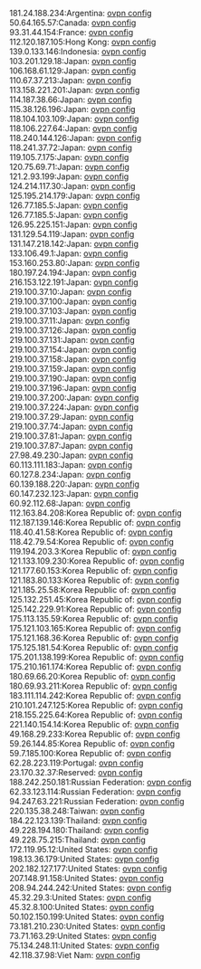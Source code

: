 181.24.188.234:Argentina: [ovpn config](vpn/181_24_188_234.ovpn)  
50.64.165.57:Canada: [ovpn config](vpn/50_64_165_57.ovpn)  
93.31.44.154:France: [ovpn config](vpn/93_31_44_154.ovpn)  
112.120.187.105:Hong Kong: [ovpn config](vpn/112_120_187_105.ovpn)  
139.0.133.146:Indonesia: [ovpn config](vpn/139_0_133_146.ovpn)  
103.201.129.18:Japan: [ovpn config](vpn/103_201_129_18.ovpn)  
106.168.61.129:Japan: [ovpn config](vpn/106_168_61_129.ovpn)  
110.67.37.213:Japan: [ovpn config](vpn/110_67_37_213.ovpn)  
113.158.221.201:Japan: [ovpn config](vpn/113_158_221_201.ovpn)  
114.187.38.66:Japan: [ovpn config](vpn/114_187_38_66.ovpn)  
115.38.126.196:Japan: [ovpn config](vpn/115_38_126_196.ovpn)  
118.104.103.109:Japan: [ovpn config](vpn/118_104_103_109.ovpn)  
118.106.227.64:Japan: [ovpn config](vpn/118_106_227_64.ovpn)  
118.240.144.126:Japan: [ovpn config](vpn/118_240_144_126.ovpn)  
118.241.37.72:Japan: [ovpn config](vpn/118_241_37_72.ovpn)  
119.105.7.175:Japan: [ovpn config](vpn/119_105_7_175.ovpn)  
120.75.69.71:Japan: [ovpn config](vpn/120_75_69_71.ovpn)  
121.2.93.199:Japan: [ovpn config](vpn/121_2_93_199.ovpn)  
124.214.117.30:Japan: [ovpn config](vpn/124_214_117_30.ovpn)  
125.195.214.179:Japan: [ovpn config](vpn/125_195_214_179.ovpn)  
126.77.185.5:Japan: [ovpn config](vpn/126_77_185_5.ovpn)  
126.77.185.5:Japan: [ovpn config](vpn/126_77_185_5.ovpn)  
126.95.225.151:Japan: [ovpn config](vpn/126_95_225_151.ovpn)  
131.129.54.119:Japan: [ovpn config](vpn/131_129_54_119.ovpn)  
131.147.218.142:Japan: [ovpn config](vpn/131_147_218_142.ovpn)  
133.106.49.1:Japan: [ovpn config](vpn/133_106_49_1.ovpn)  
153.160.253.80:Japan: [ovpn config](vpn/153_160_253_80.ovpn)  
180.197.24.194:Japan: [ovpn config](vpn/180_197_24_194.ovpn)  
216.153.122.191:Japan: [ovpn config](vpn/216_153_122_191.ovpn)  
219.100.37.10:Japan: [ovpn config](vpn/219_100_37_10.ovpn)  
219.100.37.100:Japan: [ovpn config](vpn/219_100_37_100.ovpn)  
219.100.37.103:Japan: [ovpn config](vpn/219_100_37_103.ovpn)  
219.100.37.11:Japan: [ovpn config](vpn/219_100_37_11.ovpn)  
219.100.37.126:Japan: [ovpn config](vpn/219_100_37_126.ovpn)  
219.100.37.131:Japan: [ovpn config](vpn/219_100_37_131.ovpn)  
219.100.37.154:Japan: [ovpn config](vpn/219_100_37_154.ovpn)  
219.100.37.158:Japan: [ovpn config](vpn/219_100_37_158.ovpn)  
219.100.37.159:Japan: [ovpn config](vpn/219_100_37_159.ovpn)  
219.100.37.190:Japan: [ovpn config](vpn/219_100_37_190.ovpn)  
219.100.37.196:Japan: [ovpn config](vpn/219_100_37_196.ovpn)  
219.100.37.200:Japan: [ovpn config](vpn/219_100_37_200.ovpn)  
219.100.37.224:Japan: [ovpn config](vpn/219_100_37_224.ovpn)  
219.100.37.29:Japan: [ovpn config](vpn/219_100_37_29.ovpn)  
219.100.37.74:Japan: [ovpn config](vpn/219_100_37_74.ovpn)  
219.100.37.81:Japan: [ovpn config](vpn/219_100_37_81.ovpn)  
219.100.37.87:Japan: [ovpn config](vpn/219_100_37_87.ovpn)  
27.98.49.230:Japan: [ovpn config](vpn/27_98_49_230.ovpn)  
60.113.111.183:Japan: [ovpn config](vpn/60_113_111_183.ovpn)  
60.127.8.234:Japan: [ovpn config](vpn/60_127_8_234.ovpn)  
60.139.188.220:Japan: [ovpn config](vpn/60_139_188_220.ovpn)  
60.147.232.123:Japan: [ovpn config](vpn/60_147_232_123.ovpn)  
60.92.112.68:Japan: [ovpn config](vpn/60_92_112_68.ovpn)  
112.163.84.208:Korea Republic of: [ovpn config](vpn/112_163_84_208.ovpn)  
112.187.139.146:Korea Republic of: [ovpn config](vpn/112_187_139_146.ovpn)  
118.40.41.58:Korea Republic of: [ovpn config](vpn/118_40_41_58.ovpn)  
118.42.79.54:Korea Republic of: [ovpn config](vpn/118_42_79_54.ovpn)  
119.194.203.3:Korea Republic of: [ovpn config](vpn/119_194_203_3.ovpn)  
121.133.109.230:Korea Republic of: [ovpn config](vpn/121_133_109_230.ovpn)  
121.177.60.153:Korea Republic of: [ovpn config](vpn/121_177_60_153.ovpn)  
121.183.80.133:Korea Republic of: [ovpn config](vpn/121_183_80_133.ovpn)  
121.185.25.58:Korea Republic of: [ovpn config](vpn/121_185_25_58.ovpn)  
125.132.251.45:Korea Republic of: [ovpn config](vpn/125_132_251_45.ovpn)  
125.142.229.91:Korea Republic of: [ovpn config](vpn/125_142_229_91.ovpn)  
175.113.135.59:Korea Republic of: [ovpn config](vpn/175_113_135_59.ovpn)  
175.121.103.165:Korea Republic of: [ovpn config](vpn/175_121_103_165.ovpn)  
175.121.168.36:Korea Republic of: [ovpn config](vpn/175_121_168_36.ovpn)  
175.125.181.54:Korea Republic of: [ovpn config](vpn/175_125_181_54.ovpn)  
175.201.138.199:Korea Republic of: [ovpn config](vpn/175_201_138_199.ovpn)  
175.210.161.174:Korea Republic of: [ovpn config](vpn/175_210_161_174.ovpn)  
180.69.66.20:Korea Republic of: [ovpn config](vpn/180_69_66_20.ovpn)  
180.69.93.211:Korea Republic of: [ovpn config](vpn/180_69_93_211.ovpn)  
183.111.114.242:Korea Republic of: [ovpn config](vpn/183_111_114_242.ovpn)  
210.101.247.125:Korea Republic of: [ovpn config](vpn/210_101_247_125.ovpn)  
218.155.225.64:Korea Republic of: [ovpn config](vpn/218_155_225_64.ovpn)  
221.140.154.14:Korea Republic of: [ovpn config](vpn/221_140_154_14.ovpn)  
49.168.29.233:Korea Republic of: [ovpn config](vpn/49_168_29_233.ovpn)  
59.26.144.85:Korea Republic of: [ovpn config](vpn/59_26_144_85.ovpn)  
59.7.185.100:Korea Republic of: [ovpn config](vpn/59_7_185_100.ovpn)  
62.28.223.119:Portugal: [ovpn config](vpn/62_28_223_119.ovpn)  
23.170.32.37:Reserved: [ovpn config](vpn/23_170_32_37.ovpn)  
188.242.250.181:Russian Federation: [ovpn config](vpn/188_242_250_181.ovpn)  
62.33.123.114:Russian Federation: [ovpn config](vpn/62_33_123_114.ovpn)  
94.247.63.221:Russian Federation: [ovpn config](vpn/94_247_63_221.ovpn)  
220.135.38.248:Taiwan: [ovpn config](vpn/220_135_38_248.ovpn)  
184.22.123.139:Thailand: [ovpn config](vpn/184_22_123_139.ovpn)  
49.228.194.180:Thailand: [ovpn config](vpn/49_228_194_180.ovpn)  
49.228.75.215:Thailand: [ovpn config](vpn/49_228_75_215.ovpn)  
172.119.95.12:United States: [ovpn config](vpn/172_119_95_12.ovpn)  
198.13.36.179:United States: [ovpn config](vpn/198_13_36_179.ovpn)  
202.182.127.177:United States: [ovpn config](vpn/202_182_127_177.ovpn)  
207.148.91.158:United States: [ovpn config](vpn/207_148_91_158.ovpn)  
208.94.244.242:United States: [ovpn config](vpn/208_94_244_242.ovpn)  
45.32.29.3:United States: [ovpn config](vpn/45_32_29_3.ovpn)  
45.32.8.100:United States: [ovpn config](vpn/45_32_8_100.ovpn)  
50.102.150.199:United States: [ovpn config](vpn/50_102_150_199.ovpn)  
73.181.210.230:United States: [ovpn config](vpn/73_181_210_230.ovpn)  
73.71.163.29:United States: [ovpn config](vpn/73_71_163_29.ovpn)  
75.134.248.11:United States: [ovpn config](vpn/75_134_248_11.ovpn)  
42.118.37.98:Viet Nam: [ovpn config](vpn/42_118_37_98.ovpn)  
